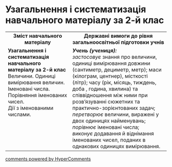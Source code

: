 <div id="hypercomments_widget" class="js-hypercomments-widget invisible"></div>

# Узагальнення і систематизація навчального матеріалу за 2-й клас
<table>
  <tr>
    <td width="40%" align="center"><b>Зміст навчального матеріалу<b></td>
    <td width="60%" align="center"><b>Державні вимоги до рівня загальноосвітньої підготовки учнів</b></td>
  </tr>
  <tr>
    <td width="40%" style="vertical-align:top !important;"><b>Узагальнення і систематизація навчального матеріалу   за 2-й клас</b><br>
Величини. Одиниці вимірювання величин.<br>
Іменовані числа. <br>
Порівняння іменованих чисел. <br>
Дії з іменованими числами.<br></td>
    <td width="60%" style="vertical-align:top !important;"><i><b>Учень (учениця):</b></i><br>
<i>застосовує</i> знання про величини, одиниці вимірювання довжини (сантиметр, дециметр, метр); маси (кілограм, центнер), місткості (літр); часу (рік, місяць, тиждень, доба , година, хвилина) та співвідношення між ними при розв’язуванні сюжетних та практично-зорієнтованих задач;<br>
<i>перетворює</i> величини, виражені у двох одиницях найменувань;<br>
<i>порівнює</i> іменовані числа;<br>
<i>виконує</i> додавання й віднімання  іменованих чисел, поданих в однакових одиницях вимірювання.<br></td>
  </tr>
</table>

<div class="js-hypercomments-container">
    <a href="http://hypercomments.com" class="hc-link" title="comments widget">comments powered by HyperComments</a>
</div>